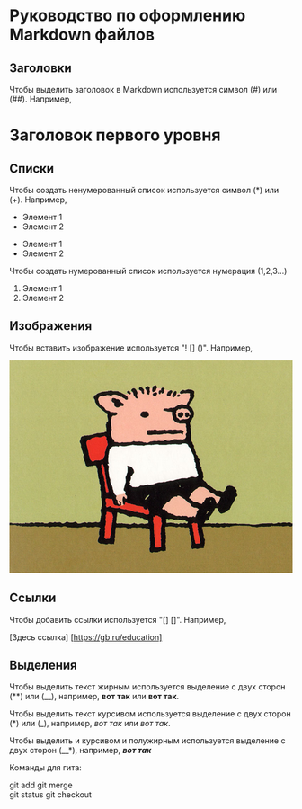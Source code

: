 # Руководство по оформлению Markdown файлов

## Заголовки

Чтобы выделить заголовок в Markdown используется символ (#) или (##). Например,
# Заголовок первого уровня

## Списки 

Чтобы создать ненумерованный список используется символ (*) или (+). Например,

* Элемент 1
* Элемент 2

+ Элемент 1
+ Элемент 2

Чтобы создать нумерованный список используется нумерация (1,2,3...)

1. Элемент 1
2. Элемент 2

## Изображения

Чтобы вставить изображение используется "! [] ()". Например,

![Здесь изображение](поросенок.jpg)

## Ссылки

Чтобы добавить ссылки используется "[] []". Например,

[Здесь ссылка] [https://gb.ru/education]

## Выделения 

Чтобы выделить текст жирным используется выделение с двух сторон (**) или (__), например, **вот так** или __вот так__.

Чтобы выделить текст курсивом используется выделение с двух сторон (*) или (_), например, *вот так* или _вот так_.

Чтобы выделить и курсивом и полужирным используется выделение с двух сторон (__*), например, __*вот так*__


Команды для гита:

git add 
git merge  
git status 
git checkout 
